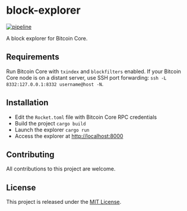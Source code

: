 # block-explorer

[![pipeline](https://github.com/zenoxygen/block-explorer/actions/workflows/ci.yaml/badge.svg)](https://github.com/zenoxygen/block-explorer/actions/workflows/ci.yaml)

A block explorer for Bitcoin Core.

## Requirements

Run Bitcoin Core with `txindex` and `blockfilters` enabled.
If your Bitcoin Core node is on a distant server, use SSH port forwarding: `ssh -L 8332:127.0.0.1:8332 username@host -N`.

## Installation

- Edit the `Rocket.toml` file with Bitcoin Core RPC credentials
- Build the project `cargo build`
- Launch the explorer `cargo run`
- Access the explorer at [http://localhost:8000](http://localhost:8000)

## Contributing

All contributions to this project are welcome.

## License

This project is released under the [MIT License](LICENSE).
